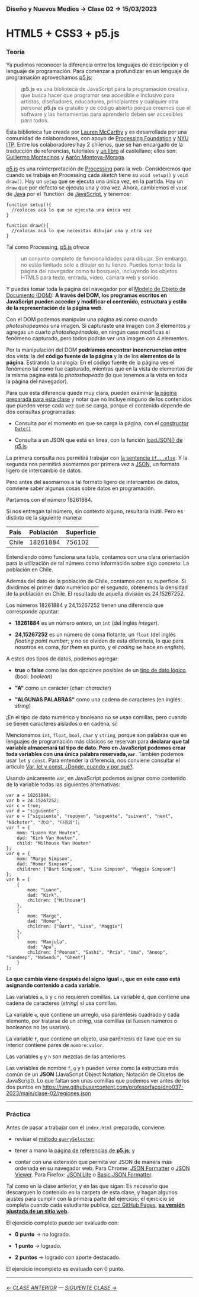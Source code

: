 ### Diseño y Nuevos Medios → Clase 02 → 15/03/2023

# HTML5 + CSS3 + p5.js

### Teoría

Ya pudimos reconocer la diferencia entre los lenguajes de descripción y el lenguaje de programación. Para comenzar a profundizar en un lenguaje de programación aprovechamos [p5.js](https://p5js.org/es/):

> ¡**p5.js** es una biblioteca de JavaScript para la programación creativa, que busca hacer que programar sea accesible e inclusivo para artistas, diseñadores, educadores, principiantes y cualquier otra persona! **p5.js** es gratuito y de código abierto porque creemos que el software y las herramientas para aprenderlo deben ser accesibles para todos.

Esta biblioteca fue creada por [Lauren McCarthy](http://lauren-mccarthy.com/) y es desarrollada por una comunidad de colaboradores, con apoyo de [Processing Foundation](https://processingfoundation.org/) y [NYU ITP](https://forms.tisch.nyu.edu/page/s/itp-landing). Entre los colaboradores hay 2 chilenos, que se han encargado de la traducción de referencias, tutoriales y [un libro](https://processingfoundation.press/product/introduccion-a-p5-js/) al castellano; ellos son: [Guillermo Montecinos](https://twitter.com/guillermolooped) y [Aarón Montoya-Moraga](https://twitter.com/montoyamoraga).

[p5.js](https://p5js.org/es/) es una reinterpretación de [Processing](https://processing.org/) para la web. Consideremos que cuando se trabaja en Processing cada *sketch* tiene su `void setup()` y `void draw()`. Hay un `setup` que se ejecuta una única vez, en la partida. Hay un `draw` que por defecto se ejecuta una y otra vez. Ahora, cambiemos el `void` de [Java](https://es.wikipedia.org/wiki/Java_(lenguaje_de_programaci%C3%B3n)) por el `function` de [JavaScript](https://es.wikipedia.org/wiki/JavaScript), y tenemos:

```
function setup(){
  //colocas acá lo que se ejecuta una única vez
}

function draw(){
  //colocas acá lo que necesitas dibujar una y otra vez
}
```

Tal como Processing, [p5.js](https://p5js.org/es/) ofrece

> un conjunto completo de funcionalidades para dibujar. Sin embargo, no estás limitado solo a dibujar en tu lienzo. Puedes tomar toda la página del navegador como tu bosquejo, incluyendo los objetos HTML5 para texto, entrada, video, cámara web y sonido.

Y puedes tomar toda la página del navegador por el [Modelo de Objeto de Documento (DOM)](https://developer.mozilla.org/es/docs/Glossary/DOM): **A través del DOM, los programas escritos en JavaScript pueden acceder y modificar el contenido, estructura y estilo de la representación de la página web**.

Con el DOM podemos manipular una página así como cuando *photoshopeamos* una imagen. Si capturaste una imagen con 3 elementos y agregas un cuarto *photoshopénadolo*, en ningún caso modificas el fenómeno capturado, pero todos podrán ver una imagen con 4 elementos. 

Por la manipulación del DOM **podríamos encontrar inconcruencias entre** dos vista: la del **código fuente de la página** y la de los **elementos de la página**. Estirando la analogía: En el código fuente de la página ves el fenómeno tal como fue capturado, mientras que en la vista de elementos de la misma página está lo *photoshopeado* (lo que tenemos a la vista en toda la página del navegador).

Para que esta diferencia quede muy clara, pueden examinar [la página preparada para esta clase](https://profesorfaco.github.io/dno037-2023/clase-02/) y notar que no incluye ninguno de los contenidos que pueden verse cada vez que se carga, porque el contenido depende de dos consultas programadas:

- Consulta por el momento en que se carga la página, con el [constructor `Date()`](https://developer.mozilla.org/es/docs/Web/JavaScript/Referencia/Objetos_globales/Date)

- Consulta a un JSON que está en línea, con la función [loadJSON() de p5.js](https://p5js.org/es/reference/#/p5/loadJSON)

La primera consulta nos permitirá trabajar con [la sentencia `if...else`](https://developer.mozilla.org/es/docs/Web/JavaScript/Reference/Statements/if...else). Y la segunda nos permitirá asomarnos por primera vez a [JSON](https://www.json.org/json-es.html), un formato ligero de intercambio de datos.

Pero antes del asomarnos a tal formato ligero de intercambio de datos, conviene saber algunas cosas sobre datos en programación.

Partamos con el número 18261884. 

Si nos entregan tal número, sin contexto alguno, resultaría inútil. Pero es distinto de la siguiente manera: 

| País      |  Población       | Superficie     |
|:----------|:-----------------|:---------------|
| Chile     | 18261884         | 756102         |

Entendiendo cómo funciona una tabla, contamos con una clara orientación para la utilización de tal número como información sobre algo concreto: La población en Chile. 

Además del dato de la población de Chile, contamos con su superficie. Si dividimos el primer dato numérico por el segundo, obtenemos la densidad de la población en Chile. El resultado de aquella división es 24,15267252.

Los números 18261884 y 24,15267252 tienen una diferencia que corresponde apuntar:

- **18261884** es un número entero, un `int` (del inglés *integer*).

- **24,15267252** es un número de coma flotante, un `float` (del inglés *floating point number*; y no se olviden de esta diferencia, lo que para nosotros es coma, *for them* es punto, y el *coding* se hace en *english*).

A estos dos tipos de datos, podemos agregar: 

- **true** o **false** como las dos opciones posibles de un [tipo de dato lógico](https://es.wikipedia.org/wiki/Tipo_de_dato_l%C3%B3gico) (bool: *boolean*)

- **"A"** como un carácter (char: *character*)

- **"ALGUNAS PALABRAS"** como una cadena de caracteres (en inglés: *string*)

¡En el tipo de dato numérico y booleano no se usan comillas, pero cuando se tienen caracteres aislados o en cadena, sí!

Mencionamos `int`, `float`, `bool`, `char` y `string`, porque son palabras que en lenguajes de programación más clásicos se reservan para **declarar que tal variable almacenará tal tipo de dato. Pero en JavaScript podemos crear toda variables con una única palabra reservada,`var`**. También podemos usar `let` y `const`. Para entender la diferencia, nos conviene consultar el artículo [Var, let y const. ¿Donde, cuando y por qué?](https://medium.com/@tatymolys/var-let-y-const-donde-cuando-y-por-qu%C3%A9-d4a0ee66883b).

Usando únicamente `var`, en JavaScript podemos asignar como contenido de la variable todas las siguientes alternativas:

```
var a = 18261884;
var b = 24.15267252;
var c = true;
var d = "siguiente";
var e = ["siguiente", "repüyen", "seguente", "suivant", "next", "Nächster", "次の", "다음의"];
var f = {
    mom: "Luann Van Houten",
    dad: "Kirk Van Houten",
    child: "Milhouse Van Houten"
};
var g = {
    mom: "Marge Simpson",
    dad: "Homer Simpson",
    children: ["Bart Simpson", "Lisa Simpson", "Maggie Simpson"]
};
var h = [
    {
        mom: "Luann",
        dad: "Kirk",
        children: ["Milhouse"]
    },
    {
        mom: "Marge",
        dad: "Homer",
        children: ["Bart", "Lisa", "Maggie"]
    },
    {
        mom: "Manjula",
        dad: "Apu",
        children: ["Poonam", "Sashi", "Pria", "Uma", "Anoop", "Sandeep", "Nabendu", "Gheet"]
    }
];
```
**Lo que cambia viene después del signo igual `=`, que en este caso está asignando contenido a cada variable.** 

Las variables `a`, `b` y `c` no requieren comillas. La variable `d`, que contiene una cadena de caracteres (*string*) sí usa comillas. 

La variable `e`, que contiene un arreglo, usa paréntesis cuadrado y cada elemento, por tratarse de un *string*, usa comillas (si fuesen números o booleanos no las usarían). 

La variable `f`, que contiene un objeto, usa paréntesis de llave que en su interior contiene pares de `nombre:valor`. 

Las variables `g` y `h` son mezclas de las anteriores.

Las variables de nombre `f`, `g` y `h` pueden verse como la estructura más común de un **JSON** (JavaScript Object Notation; Notación de Objetos de JavaScript). Lo que faltan son unas comillas que podemos ver antes de los dos puntos en https://raw.githubusercontent.com/profesorfaco/dno037-2023/main/clase-02/regiones.json

- - - - - - - - - - - - -

### Práctica

Antes de pasar a trabajar con el `index.html` preparado, conviene:

- revisar el [método `querySelector`](https://developer.mozilla.org/es/docs/Web/API/Element/querySelector);

- tener a mano la [página de referencias de **p5.js**](https://p5js.org/es/reference/); y

- contar con una extensión que permita ver JSON de manera más ordenada en su navegador web. Para Chrome: [JSON Formatter](https://chrome.google.com/webstore/detail/json-formatter/mhimpmpmffogbmmkmajibklelopddmjf?hl=es) o [JSON Viewer](https://chrome.google.com/webstore/detail/json-viewer/gbmdgpbipfallnflgajpaliibnhdgobh?hl=es). Para Firefox: [JSON Lite](https://addons.mozilla.org/es/firefox/addon/json-lite/) o [Basic JSON Formatter](https://addons.mozilla.org/es/firefox/addon/basic-json-formatter/).

Tal como en la clase anterior, y en las que sigan: Es necesario que descarguen lo contenido en la carpeta de esta clase, y hagan algunos ajustes para cumplir con la primera parte del ejercicio; el ejercicio se completa cuando cada estudiante publica, [con GitHub Pages](https://docs.github.com/es/free-pro-team@latest/github/working-with-github-pages/configuring-a-publishing-source-for-your-github-pages-site), **[su versión ajustada de un sitio web](https://profesorfaco.github.io/dno037-2023/clase-02).**

El ejercicio completo puede ser evaluado con:

- **0 punto** → no logrado.

- **1 punto** → logrado.

- **2 puntos** → logrado con aporte destacado.

El ejercicio incompleto es evaluado con 0 punto.

- - - - - - - 

###### [← CLASE ANTERIOR](https://github.com/profesorfaco/dno037-2023/tree/main/clase-01) — [SIGUIENTE CLASE →](https://github.com/profesorfaco/dno037-2023/tree/main/clase-03)

